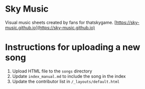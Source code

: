 # Sky Music

Visual music sheets created by fans for thatskygame.
[https://sky-music.github.io](https://sky-music.github.io)

# Instructions for uploading a new song

1. Upload HTML file to the `songs` directory
2. Update `index_manual.md` to include the song in the index
3. Update the contributor list in `/_layouts/default.html`
